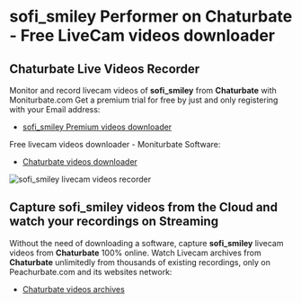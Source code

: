 # sofi_smiley Performer on Chaturbate - Free LiveCam videos downloader

## Chaturbate Live Videos Recorder

Monitor and record livecam videos of **sofi_smiley** from **Chaturbate** with Moniturbate.com
Get a premium trial for free by just and only registering with your Email address:
* [sofi_smiley Premium videos downloader](https://moniturbate.com/request-demo-licence-key.html)

Free livecam videos downloader - Moniturbate Software:
* [Chaturbate videos downloader](https://moniturbate.com/moniturbate-download-software.html)

![sofi_smiley livecam videos recorder](https://peachurnet.com/templates/moniturbate-software.png)


## Capture sofi_smiley videos from the Cloud and watch your recordings on Streaming

Without the need of downloading a software, capture **sofi_smiley** livecam videos from **Chaturbate** 100% online.
Watch Livecam archives from **Chaturbate** unlimitedly from thousands of existing recordings, only on Peachurbate.com and its websites network:
* [Chaturbate videos archives](https://peachurnet.com/)